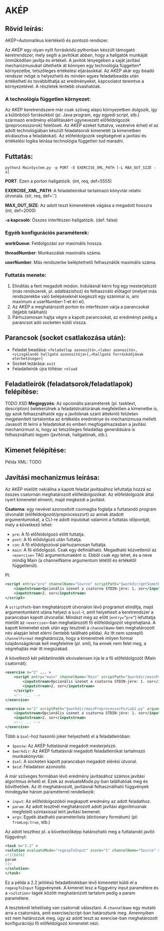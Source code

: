 # AKÉP

## Rövid leírás:
AKÉP=Automatikus kiértékelő és pontozó rendszer.

Az AKÉP egy olyan nyílt forráskódú pythonban készült támogató keretrendszer, mely segíti a javítókat abban, hogy a hallgatók munkáját önműködően javítja és értékeli. A javítók lényegében a saját javítási mechanizmusukat ültethetik át könnyen egy technológia független\* környezetbe, tetszőleges értékelési eljárásokkal. Az AKÉP akár egy beadó rendszer mögé is helyezhető és minden egyes feladatbeadás után értékelheti és továbbíthatja az eredményeket, kapcsolatot teremtve a környezetével. A részletek lentebb olvashatóak.

### A technológia független környezet:
Az AKÉP keretrendszere már csak szöveg alapú környezetben dolgozik, így a különböző forrásokból (pl. Java program, egy egyedi script, stb.) származó eredmény előállításáért úgynevezett előfeldolgozók \(preprocesszorok\) felelősek. Az AKÉP ezeket futtatva, vezérelve érheti el az adott technológiában készült feladatsorok kimenetét \(a kimenetben elválasztva a feladatokat\). Az előfeldolgozók segítségével a javítási és értékelési logika leírása technológia független tud maradni.

## Futtatás:

```shell
python3 MainSystem.py -p PORT -E EXERCISE_XML_PATH [-L MAX_OUT_SIZE -a]
```

**PORT**: Ezen a porton hallgatózik. \(int, req, def=5555\)

**EXERCISE_XML_PATH**: A feladatleírókat tartalmazó könyvtár relatív útvonala. \(str, req, def=’.’\)

**MAX_OUT_SIZE**: Az adott teszt kimenetének vágása a megadott hosszra \(int, def=2000\)

**-a kapcsoló**: Összes interfészen hallgatózik. \(def: false\)

### Egyéb konfigurációs paraméterek:
**workQueue**: Feldolgozási sor maximális hossza.

**threadNumber**: Munkaszálak maximális száma.

**userNumber**: Más rendszerbe beléptethető felhasználók maximális száma.

### Futtatás menete:
1.	Elindítás a fent megadott módon. Indulásnál kérni fog egy mesterjelszót (más rendszerek, pl. adatbázishoz) és felhasználó előtagot (melyet más rendszerekbe való belépéseknél kiegészít egy számmal is, ami maximum a userNumber-1-et éri el).
2.	Az AKÉP a meghatározott porton és interfészen várja a parancsokat (lejjebb található)
3.	Párhuzamosan hajtja végre a kapott parancsokat, az eredményt pedig a parancsot adó socketen küldi vissza.

## Parancsok (socket csatlakozása után):
-	Feladat beadása:
	`<feladatlap azonosító>,<labor azonosító>,<vizsgálandó hallgató azonosítója>[,<hallgató forráskódjának elérhetősége>]`
-	Socket lezárása: `exit`
-	Feladatleírók újra töltése: `reload`

## Feladatleírók (feladatsorok/feladatlapok) felépítése:
TODO XSD
**Megjegyzés**: Az opcionális paraméterek (pl. tasktext, description) belekerülnek a feladatstruktúrának megfelelően a kimenetbe is, így azok felhasználhatók egy a javítóknak szánt áttekintő felületen megjelenített tartalomba az értékelés eredménye és mechanizmusa mellett. Javasolt itt leírni a feladatokat és emberi megfogalmazásban a javítási mechanizmust is, hogy az tetszőleges feladatlap generálására is felhasználható legyen (javítónak, hallgatónak, stb.).

## Kimenet felépítése:
Példa XML: TODO

## Javítási mechanizmus leírása:
Az AKÉP mielőtt nekiállna a kapott feladat javításához lefuttatja hozzá az összes csatornán meghatározott előfeldolgozókat. Az előfeldolgozók által nyert kimenetet elmenti, majd megkezdi a javítást. 

**Csatorna**: egy nevével azonosított csomagba foglalja a futtatandó program útvonalát (előfeldolgozót/preprocesszort) az annak átadott argumentumokat, a CLI-re adott inputokat valamint a futtatás időpontját, mely a következő lehet:
-	`pre`: A fő előfeldolgozó előtt futtatja.
-	`post`: A fő elődolgozó után futtatja.
-	`con`: A fő elődolgozóval párhuzamosan futtatja.
-	`main`: A fő elődolgozó. Csak egy definiálható. Megadható közvetlenül az `<exercise>` TAG argumentumaként is. Ebből csak egy lehet, és a neve mindig Main (a channelName argumentum lététől és értékétől függetlenül).

Pl:
```xml
<script entry="pre" channelName="Source" scriptPath="$workdir/getSomething.py" arguments="-E=$sol">
	<inputstream>Opcionális üzenet a csatorna STDIN-jére: 1. sor</inputstream>
	<inputstream>2. sor</inputstream>
</script>
```

A `scriptPath`-ban meghatározott útvonalon lévő programot elindítja, majd argumentumként utána helyezi a `$sol`-t, amit helyettesít a keretrendszer a parancsban kapott útvonallal. Mindezt még az előtt (`entry=”pre”`) lefuttatja mielőtt az `<exercise>`-ban meghatározott fő előfeldolgozót végrehajtaná. A kapott kimenetet ezek után egy tesztnél a `channelName`-ben meghatározott név alapján lehet elérni (lentebb található példa). Az itt nem szereplő `channelFormat` meghatározza, hogy a kimenetnek milyen formai tulajdonságoknak kell megfelelnie (pl. xml), ha ennek nem felel meg, a végrehajtás már itt megszakad.

A következő két példatöredék ekvivalensen írja le a fő előfeldolgozót (Main csatornát):
```xml
<exercise n="2" ... >
	<script entry="main" channelName="Main" scriptPath="$workdir/mainPreprocessorForLab2.py" arguments="-E=$sol">
		<inputstream>Opcionális üzenet a csatorna STDIN-jére: 1. sor</inputstream>
		<inputstream>2. sor</inputstream>
	</script>
	<!-- ... -->
</exercise>

<exercise n="2" scriptPath="$workdir/mainPreprocessorForLab2.py" arguments="-E=$sol">
	<inputstream>Opcionális üzenet a csatorna STDIN-jére: 1. sor</inputstream>
	<inputstream>2. sor</inputstream>
	<!-- ... -->
</exercise>
```

Több a `$sol`-hoz hasonló joker helyezhető el a feladatleíróban:
-	`$passw`: Az AKÉP futtatásnál megadott mesterjelszó.
-	`$workdir`: Az AKÉP futtatásnál megadott feladatleírókat tartalmazó munkakönyvtár.
-	`$sol`: A socketen kapott parancsban megadott elérési útvonal.
-	`$eid`: Feladatsor azonosító.

A már szöveges formában lévő eredmény javításához számos javítási algoritmus érhető el. Ezek az evaluateMode.py-ban találhatóak meg és bővíthetőek. Az itt meghatározott, javításnál felhasználható függvények mindegyike három paraméterrel rendelkezik:
-	`input`: Az előfeldolgozóból megkapott eredmény az adott feladathoz.
-	`param`: Az adott tesztnél meghatározott adott javítási algoritmusnak megfelelő szintaxissal leírt javítási bemenet.
-	`args`: Egyéb átadható paraméterlista (dictionary formátum) (pl: `fromLog:true`, stb.)

Az adott teszthez pl. a következőképp határozható meg a futtatandó javító függvényt:
```xml
<task n="2.2" >
<solution evaluateMode="regexpToInput" score="1" channelName="Source" >
<![CDATA[
param
]]>
</solution>
</task>
```

Ez a példa a 2.2 jelölésű feladatblokkban lévő kimenetet küldi el a `regexpToInput` függvénynek. A kimenet lesz a függvény input paramétere és a `<solution>` tagek között meghatározott tartalom pedig a param paramétere.

A teszteknél lehetőség van csatornát választani. A `channelName` egy mutató arra a csatornára, amit exercise/script-ban határoztunk meg. Amennyiben ezt nem határozzuk meg, úgy az adott teszt az exercise-ban meghatározott konfigurációjú fő előfeldolgozó kimenetét nézi.
